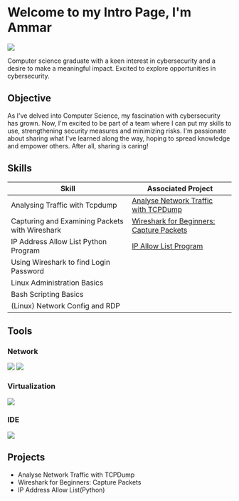# Welcome to my Intro Page, I'm Ammar
<a href="https://www.linkedin.com/in/mohamedammar28/"><img src="https://img.shields.io/badge/-LinkedIn-0072b1?&style=for-the-badge&logo=linkedin&logoColor=white" /></a>

Computer science graduate with a keen interest in cybersecurity and a desire to make a meaningful impact. Excited to explore opportunities in cybersecurity.

## Objective
As I've delved into Computer Science, my fascination with cybersecurity has grown. Now, I'm excited to be part of a team where I can put my skills to use, strengthening security measures and minimizing risks. I'm passionate about sharing what I've learned along the way, hoping to spread knowledge and empower others. After all, sharing is caring!

## Skills

| **Skill**                                         | **Associated Project**        |
|-----------------------------------------------|----------------------------|
| Analysing Traffic with Tcpdump                | <a href="https://github.com/Ammarisanewbie/tcpdump/blob/main/README.md">Analyse Network Traffic with TCPDump</a>|
| Capturing and Examining Packets with Wireshark| <a href="https://github.com/Ammarisanewbie/UsingWireshark">Wireshark for Beginners: Capture Packets </a>|
| IP Address Allow List Python Program          | <a href="https://github.com/Ammarisanewbie/IP-AllowList">IP Allow List Program|
| Using Wireshark to find Login Password        | |
| Linux Administration Basics                   | |
| Bash Scripting Basics                         | |
| (Linux) Network Config and RDP                | |



## Tools

### Network
<div>
    <img src="https://img.shields.io/badge/-Wireshark-1679A7?&style=for-the-badge&logo=Wireshark&logoColor=white" />
    <img src="https://img.shields.io/badge/-Tcpdump-EF3B2D?&style=for-the-badge&logo=Tcpdump&logoColor=white" />
</div>

### Virtualization 
<div>
    <img src="https://img.shields.io/badge/-Oracle%20Virtual%20Box-EF3B2D?&style=for-the-badge&logo=Oracle&logoColor=white" />
</div>

### IDE
<div>
    <img src="https://img.shields.io/badge/-Visual%20Studio%20Code-007ACC?&style=for-the-badge&logo=Visual%20Studio%20Code&logoColor=white" />
</div>


## Projects
- Analyse Network Traffic with TCPDump
- Wireshark for Beginners: Capture Packets
- IP Address Allow List(Python)

